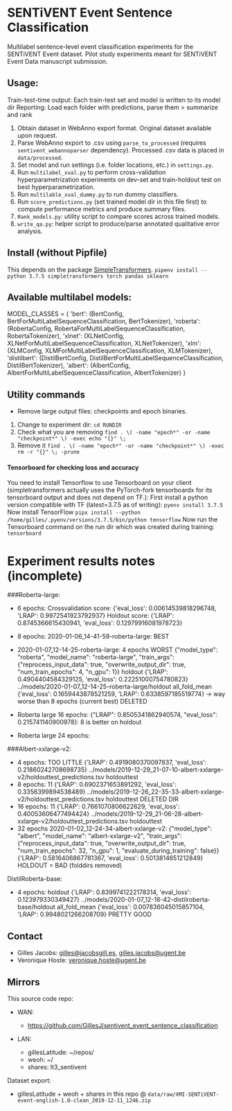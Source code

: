 # SENTiVENT Event Sentence Classification
Multilabel sentence-level event classification experiments for the SENTiVENT Event dataset.
Pilot study experiments meant for SENTiVENT Event Data manuscript submission.

## Usage:
Train-test-time output: Each train-test set and model is written to its model dir
Reporting: Load each folder with predictions, parse them > summarize and rank

1. Obtain dataset in WebAnno export format. Original dataset available upon request.
2. Parse WebAnno export to .csv using `parse_to_processed` (requires `sentivent_webannoparser` dependency). Processed .csv data is placed in `data/processed`.
3. Set model and run settings (i.e. folder locations, etc.) in `settings.py`.
4. Run `multilabel_xval.py` to perform cross-validation hyperparametrization experiments on dev-set and train-holdout test on best hyperparametrization.
5. Run `multilable_xval_dummy.py` to run dummy classifiers.
6. Run `score_predictions.py` (set trained model dir in this file first) to compute performance metrics and produce summary files.
7. `Rank_models.py`: utility script to compare scores across trained models.
8. `write_qa.py`: helper script to produce/parse annotated qualitative error analysis.

## Install (without Pipfile)
This depends on the package [SimpleTransformers](https://github.com/ThilinaRajapakse/simpletransformers).
`pipenv install --python 3.7.5 simpletransformers torch pandas sklearn`

## Available multilabel models:
MODEL_CLASSES = {
            'bert':       (BertConfig, BertForMultiLabelSequenceClassification, BertTokenizer),
            'roberta':    (RobertaConfig, RobertaForMultiLabelSequenceClassification, RobertaTokenizer),
            'xlnet':      (XLNetConfig, XLNetForMultiLabelSequenceClassification, XLNetTokenizer),
            'xlm':        (XLMConfig, XLMForMultiLabelSequenceClassification, XLMTokenizer),
            'distilbert': (DistilBertConfig, DistilBertForMultiLabelSequenceClassification, DistilBertTokenizer),
            'albert':     (AlbertConfig, AlbertForMultiLabelSequenceClassification, AlbertTokenizer)
}

## Utility commands
- Remove large output files: checkpoints and epoch binaries.
1. Change to experiment dir: `cd RUNDIR`
2. Check what you are removing `find . \( -name "epoch*" -or -name "checkpoint*" \) -exec echo "{}" \;`
3. Remove it `find . \( -name "epoch*" -or -name "checkpoint*" \) -exec rm -r "{}" \; -prune`

#### Tensorboard for checking loss and accuracy
You need to install Tensorflow to use Tensorboard on your client (simpletransformers actually uses the PyTorch-fork tensorboardx for its tensorboard output and does not depend on TF.):
First install a python version compatible with TF (latest=3.7.5 as of writing):
`pyenv install 3.7.5`
Now install TensorFlow
`pipx install --python /home/gilles/.pyenv/versions/3.7.5/bin/python tensorflow`
Now run the Tensorboard command on the run dir which was created during training:
`tensorboard`

# Experiment results notes (incomplete)
###Roberta-large:
- 6 epochs:
Crossvalidation score: {'eval_loss': 0.00614539818296748, 'LRAP': 0.9972541923792937}
Holdout score: {'LRAP': 0.8745366615430941, 'eval_loss': 0.12979916081978723}

- 8 epochs: 2020-01-06_14-41-59-roberta-large: BEST
- 2020-01-07_12-14-25-roberta-large: 4 epochs WORST
 {"model_type": "roberta", "model_name": "roberta-large", "train_args": {"reprocess_input_data": true, "overwrite_output_dir": true, "num_train_epochs": 4, "n_gpu": 1}}
    holdout {'LRAP': 0.4904404584329125, 'eval_loss': 0.22251000754780823}	../models/2020-01-07_12-14-25-roberta-large/holdout
    all_fold_mean {'eval_loss': 0.1659443878521259, 'LRAP': 0.6338597185519774}
    -> way worse than 8 epochs (current best) DELETED
- Roberta large 16 epochs: {"LRAP": 0.8505341862940574, "eval_loss": 0.215741140900978}: 8 is better on holdout
- Roberta large 24 epochs: 

###Albert-xxlarge-v2:
- 4 epochs: TOO LITTLE {'LRAP': 0.4919080370097837, 'eval_loss': 0.21860242708698735}	../models/2019-12-29_21-07-10-albert-xxlarge-v2/holdouttest_predictions.tsv	holdouttest
- 8 epochs: 11	{'LRAP': 0.6902371653891292, 'eval_loss': 0.3356399894538489}	../models/2019-12-26_22-35-33-albert-xxlarge-v2/holdouttest_predictions.tsv	holdouttest DELETED DIR
- 16 epochs: 11	{'LRAP': 0.7661070806622629, 'eval_loss': 0.40053606477494424}	../models/2019-12-29_21-06-28-albert-xxlarge-v2/holdouttest_predictions.tsv	holdouttest
- 32 epochs 2020-01-02_12-24-34-albert-xxlarge-v2: {"model_type": "albert", "model_name": "albert-xxlarge-v2", "train_args": {"reprocess_input_data": true, "overwrite_output_dir": true, "num_train_epochs": 32, "n_gpu": 1, "evaluate_during_training": false}} {'LRAP': 0.5816406867781367, 'eval_loss': 0.5013814651212849} HOLDOUT = BAD (folddirs removed)

DistilRoberta-base:
-  4 epochs: holdout	{'LRAP': 0.8399741222178314, 'eval_loss': 0.123979330349427}	../models/2020-01-07_12-18-42-distilroberta-base/holdout
all_fold_mean	{'eval_loss': 0.007836045015857104, 'LRAP': 0.9948021266208709}	PRETTY GOOD

## Contact
- Gilles Jacobs: gilles@jacobsgill.es, gilles.jacobs@ugent.be
- Veronique Hoste: veronique.hoste@ugent.be

## Mirrors
This source code repo:
- WAN:
  - https://github.com/GillesJ/sentivent_event_sentence_classification

- LAN:
  - gillesLatitude: ~/repos/
  - weoh: ~/
  - shares: lt3_sentivent

Dataset export:
- gillesLatitude + weoh + shares in  this repo @ `data/raw/XMI-SENTiVENT-event-english-1.0-clean_2019-12-11_1246.zip`